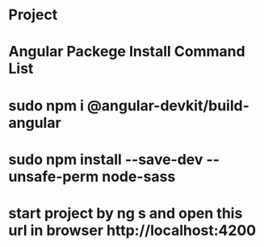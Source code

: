 # Project
# Angular Packege Install Command List
# sudo npm i @angular-devkit/build-angular
# sudo npm install --save-dev  --unsafe-perm node-sass
# start project by ng s and open this url in browser http://localhost:4200
